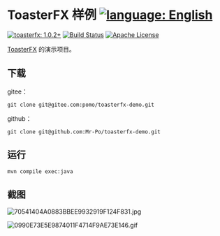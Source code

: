 # ToasterFX 样例 [![language: English](https://img.shields.io/badge/language-English-brightgreen)](README_en.md)

[![toasterfx: 1.0.2+](https://img.shields.io/badge/toasterfx-1.0.2%2B-green)](../../../toasterfx)
[![Build Status](https://travis-ci.com/Mr-Po/toasterfx-demo.svg?branch=java11)](https://travis-ci.com/Mr-Po/toasterfx-demo)
[![Apache License](https://img.shields.io/badge/license-Apache%20License%202.0-blue.svg)](LICENSE)

[ToasterFX](../../../toasterfx) 的演示项目。

## 下载

gitee：
```
git clone git@gitee.com:pomo/toasterfx-demo.git
```

github：
```
git clone git@github.com:Mr-Po/toasterfx-demo.git
```

## 运行
```
mvn compile exec:java
```

## 截图
![70541404A0883BBEE9932919F124F831.jpg](https://i.loli.net/2020/10/03/kZjaoximKg3pl48.jpg)

![0990E73E5E9874011F4714F9AE73E146.gif](https://i.loli.net/2020/09/28/RPShGny2mKedi5r.gif)